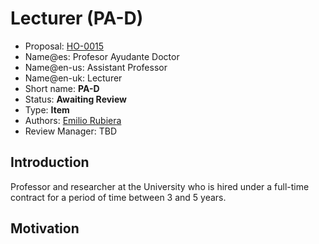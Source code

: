 # Lecturer (PA-D)

* Proposal: [HO-0015](0015-profesor-ayudante-doctor.md)
* Name@es: Profesor Ayudante Doctor
* Name@en-us: Assistant Professor
* Name@en-uk: Lecturer
* Short name: **PA-D**
* Status: **Awaiting Review**
* Type: **Item**
* Authors: [Emilio Rubiera](https://github.com/spitxa)
* Review Manager: TBD

## Introduction

Professor and researcher at the University who is hired under a full-time contract for a period of time between 3 and 5 years.

## Motivation
